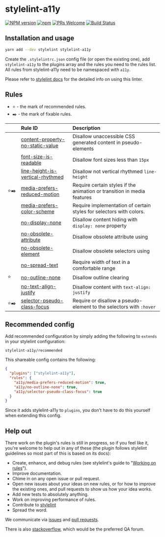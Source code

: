 # stylelint-a11y

[![NPM version](http://img.shields.io/npm/v/stylelint-a11y.svg)](https://www.npmjs.org/package/stylelint-a11y)
[![npm](https://img.shields.io/npm/dt/stylelint-a11y.svg)](http://www.npmtrends.com/stylelint-a11y)
[![PRs Welcome](https://img.shields.io/badge/PRs-welcome-brightgreen.svg)](https://egghead.io/courses/how-to-contribute-to-an-open-source-project-on-github)
[![Build Status](https://travis-ci.org/YozhikM/stylelint-a11y.svg?branch=master)](https://travis-ci.org/YozhikM/stylelint-a11y)

## Installation and usage

```bash
yarn add --dev stylelint stylelint-a11y
```

Create the `.stylelintrc.json` config file (or open the existing one), add `stylelint-a11y` to the plugins array and the rules you need to the rules list. All rules from stylelint-a11y need to be namespaced with `a11y`.

Please refer to [stylelint docs](http://stylelint.io/user-guide/) for the detailed info on using this linter.

## Rules

- ⭐️ - the mark of recommended rules.
- ✒️ - the mark of fixable rules.

|       | Rule ID                                                                                    | Description                                                             |
| :---- | :----------------------------------------------------------------------------------------- | :---------------------------------------------------------------------- |
|       | [content-property-no-static-value](./src/rules/content-property-no-static-value/README.md) | Disallow unaccessible CSS generated content in pseudo-elements          |
|       | [font-size-is-readable](./src/rules/font-size-is-readable/README.md)                       | Disallow font sizes less than `15px`                                    |
|       | [line-height-is-vertical-rhythmed](./src/rules/line-height-is-vertical-rhythmed/README.md) | Disallow not vertical rhythmed `line-height`                            |
| ⭐️✒️ | [media-prefers-reduced-motion](./src/rules/media-prefers-reduced-motion/README.md)         | Require certain styles if the animation or transition in media features |
|       | [media-prefers-color-scheme](./src/rules/media-prefers-color-scheme/README.md)             | Require implementation of certain styles for selectors with colors.     |
|       | [no-display-none](./src/rules/no-display-none/README.md)                                   | Disallow content hiding with `display: none` property                   |
|       | [no-obsolete-attribute](./src/rules/no-obsolete-attribute/README.md)                       | Disallow obsolete attribute using                                       |
|       | [no-obsolete-element](./src/rules/no-obsolete-element/README.md)                           | Disallow obsolete selectors using                                       |
|       | [no-spread-text](./src/rules/no-spread-text/README.md)                                     | Require width of text in a comfortable range                            |
| ⭐️   | [no-outline-none](./src/rules/no-outline-none/README.md)                                   | Disallow outline clearing                                               |
|       | [no-text-align-justify](./src/rules/no-text-align-justify/README.md)                       | Disallow content with `text-align: justify`                             |
| ⭐️✒️ | [selector-pseudo-class-focus](./src/rules/selector-pseudo-class-focus/README.md)           | Require or disallow a pseudo-element to the selectors with `:hover`     |

## Recommended config

Add recommended configuration by simply adding the following to `extends` in your stylelint configuration:

```
stylelint-a11y/recommended
```

This shareable config contains the following:

```json
{
  "plugins": ["stylelint-a11y"],
  "rules": {
    "a11y/media-prefers-reduced-motion": true,
    "a11y/no-outline-none": true,
    "a11y/selector-pseudo-class-focus": true
  }
}
```

Since it adds stylelint-a11y to `plugins`, you don't have to do this yourself when extending this config.

## Help out

There work on the plugin's rules is still in progress, so if you feel like it, you're welcome to help out in any of these (the plugin follows stylelint guidelines so most part of this is based on its docs):

- Create, enhance, and debug rules (see stylelint's guide to "[Working on rules](https://github.com/stylelint/stylelint/blob/master/docs/developer-guide/rules.md)").
- Improve documentation.
- Chime in on any open issue or pull request.
- Open new issues about your ideas on new rules, or for how to improve the existing ones, and pull requests to show us how your idea works.
- Add new tests to absolutely anything.
- Work on improving performance of rules.
- Contribute to [stylelint](https://github.com/stylelint/stylelint)
- Spread the word.

We communicate via [issues](https://github.com/YozhikM/stylelint-a11y/issues) and [pull requests](https://github.com/YozhikM/stylelint-a11y/pulls).

There is also [stackoverflow](http://stackoverflow.com/questions/tagged/stylelint), which would be the preferred QA forum.
